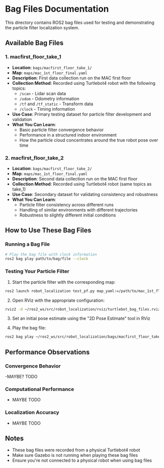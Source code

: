 # Bag Files Documentation

This directory contains ROS2 bag files used for testing and demonstrating the
particle filter localization system.

## Available Bag Files

### 1. macfirst_floor_take_1

- **Location**: `bags/macfirst_floor_take_1/`
- **Map**: `maps/mac_1st_floor_final.yaml`
- **Description**: First data collection run on the MAC first floor
- **Collection Method**: Recorded using Turtlebot4 robot with the following
  topics:
  - `/scan` - Lidar scan data
  - `/odom` - Odometry information
  - `/tf` and `/tf_static` - Transform data
  - `/clock` - Timing information
- **Use Case**: Primary testing dataset for particle filter development and
  validation
- **What You Can Learn**:
  - Basic particle filter convergence behavior
  - Performance in a structured indoor environment
  - How the particle cloud concentrates around the true robot pose over time

### 2. macfirst_floor_take_2

- **Location**: `bags/macfirst_floor_take_2/`
- **Map**: `maps/mac_1st_floor_final.yaml`
- **Description**: Second data collection run on the MAC first floor
- **Collection Method**: Recorded using Turtlebot4 robot (same topics as take_1)
- **Use Case**: Secondary dataset for validating consistency and robustness
- **What You Can Learn**:
  - Particle filter consistency across different runs
  - Handling of similar environments with different trajectories
  - Robustness to slightly different initial conditions

## How to Use These Bag Files

### Running a Bag File

```bash
# Play the bag file with clock information
ros2 bag play path/to/bag/file --clock
```

### Testing Your Particle Filter

1. Start the particle filter with the corresponding map:

```bash
ros2 launch robot_localization test_pf.py map_yaml:=/path/to/mac_1st_floor_final.yaml
```

2. Open RViz with the appropriate configuration:

```bash
rviz2 -d ~/ros2_ws/src/robot_localization/rviz/turtlebot_bag_files.rviz
```

3. Set an initial pose estimate using the "2D Pose Estimate" tool in RViz

4. Play the bag file:

```bash
ros2 bag play ~/ros2_ws/src/robot_localization/bags/macfirst_floor_take_1 --clock
```

## Performance Observations

### Convergence Behavior

-MAYBE? TODO

### Computational Performance

- MAYBE TODO

### Localization Accuracy

- MAYBE TODO

## Notes

- These bag files were recorded from a physical Turtlebot4 robot
- Make sure Gazebo is not running when playing these bag files
- Ensure you're not connected to a physical robot when using bag files
